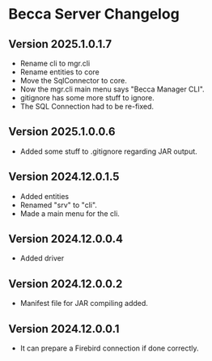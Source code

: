 # Becca Server Changelog

## Version 2025.1.0.1.7

- Rename cli to mgr.cli
- Rename entities to core
- Move the SqlConnector to core.
- Now the mgr.cli main menu says "Becca Manager CLI".
- gitignore has some more stuff to ignore.
- The SQL Connection had to be re-fixed.

## Version 2025.1.0.0.6

- Added some stuff to .gitignore regarding JAR output.

## Version 2024.12.0.1.5

- Added entities
- Renamed "srv" to "cli".
- Made a main menu for the cli.

## Version 2024.12.0.0.4

- Added driver

## Version 2024.12.0.0.2

- Manifest file for JAR compiling added.

## Version 2024.12.0.0.1

- It can prepare a Firebird connection if done correctly.
